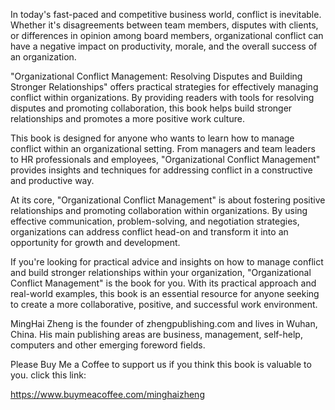 
In today's fast-paced and competitive business world, conflict is inevitable. Whether it's disagreements between team members, disputes with clients, or differences in opinion among board members, organizational conflict can have a negative impact on productivity, morale, and the overall success of an organization.

"Organizational Conflict Management: Resolving Disputes and Building Stronger Relationships" offers practical strategies for effectively managing conflict within organizations. By providing readers with tools for resolving disputes and promoting collaboration, this book helps build stronger relationships and promotes a more positive work culture.

This book is designed for anyone who wants to learn how to manage conflict within an organizational setting. From managers and team leaders to HR professionals and employees, "Organizational Conflict Management" provides insights and techniques for addressing conflict in a constructive and productive way.

At its core, "Organizational Conflict Management" is about fostering positive relationships and promoting collaboration within organizations. By using effective communication, problem-solving, and negotiation strategies, organizations can address conflict head-on and transform it into an opportunity for growth and development.

If you're looking for practical advice and insights on how to manage conflict and build stronger relationships within your organization, "Organizational Conflict Management" is the book for you. With its practical approach and real-world examples, this book is an essential resource for anyone seeking to create a more collaborative, positive, and successful work environment.

MingHai Zheng is the founder of zhengpublishing.com and lives in Wuhan, China. His main publishing areas are business, management, self-help, computers and other emerging foreword fields.

Please Buy Me a Coffee to support us if you think this book is valuable to you. click this link:

https://www.buymeacoffee.com/minghaizheng

